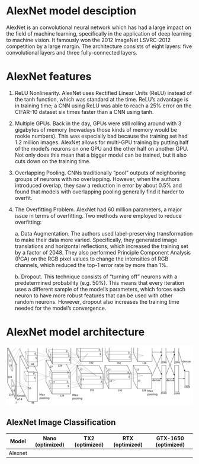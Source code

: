 # AlexNet model desciption

AlexNet is an convolutional neural network which has had a large impact on the field of machine learning, specifically in the application of deep learning to machine vision. It famously won the 2012 ImageNet LSVRC-2012 competition by a large margin. The architecture consists of eight layers: five convolutional layers and three fully-connected layers.

# AlexNet features

1. ReLU Nonlinearity. AlexNet uses Rectified Linear Units (ReLU) instead of the tanh function, which was standard at the time. ReLU’s advantage is in training time; a CNN using ReLU was able to reach a 25% error on the CIFAR-10 dataset six times faster than a CNN using tanh.
2. Multiple GPUs. Back in the day, GPUs were still rolling around with 3 gigabytes of memory (nowadays those kinds of memory would be rookie numbers). This was especially bad because the training set had 1.2 million images. AlexNet allows for multi-GPU training by putting half of the model’s neurons on one GPU and the other half on another GPU. Not only does this mean that a bigger model can be trained, but it also cuts down on the training time.
3. Overlapping Pooling. CNNs traditionally “pool” outputs of neighboring groups of neurons with no overlapping. However, when the authors introduced overlap, they saw a reduction in error by about 0.5% and found that models with overlapping pooling generally find it harder to overfit.
4. The Overfitting Problem. AlexNet had 60 million parameters, a major issue in terms of overfitting. Two methods were employed to reduce overfitting:

    a. Data Augmentation. The authors used label-preserving transformation to make their data more varied. Specifically, they generated image translations and horizontal reflections, which increased the training set by a factor of 2048. They also performed Principle Component Analysis (PCA) on the RGB pixel values to change the intensities of RGB channels, which reduced the top-1 error rate by more than 1%.
    
    b. Dropout. This technique consists of “turning off” neurons with a predetermined probability (e.g. 50%). This means that every iteration uses a different sample of the model’s parameters, which forces each neuron to have more robust features that can be used with other random neurons. However, dropout also increases the training time needed for the model’s convergence.

# AlexNet model architecture

![](https://github.com/rohitkatakolen/classification_model_architecure_md/blob/main/img/alexnet_model_architecture.png)


## AlexNet Image Classification
| Model    | Nano (optimized) | TX2 (optimized)    | RTX (optimized)    |GTX-1650 (optimized)    |
|----------|:--------------:|:---------------:|:----------------:|:-----------------:|
| Alexnet |  |  |  |  |

